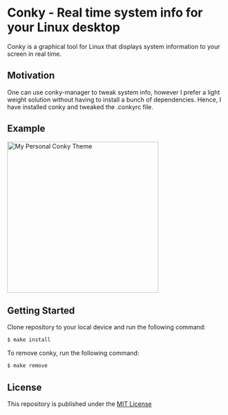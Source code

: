 # Conky - Real time system info for your Linux desktop

Conky is a graphical tool for Linux that displays system information to your screen in real time.

## Motivation

One can use conky-manager to tweak system info, however I prefer a light weight solution without having to install a bunch of dependencies.
Hence, I have installed conky and tweaked the .conkyrc file.

## Example

<p align="left">
  <img src="./conkyrc-sensored.png" width="350" title="My Personal Conky Theme">
</p>

## Getting Started

Clone repository to your local device and run the following command:

```bash
$ make install
```

To remove conky, run the following command:

```bash
$ make remove
```

## License

This repository is published under the [MIT License](https://opensource.org/licenses/MIT)